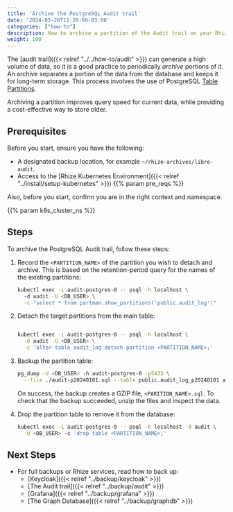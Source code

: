 ```yaml
---
title: 'Archive the PostgreSQL Audit trail'
date: '2024-03-26T11:20:56-03:00'
categories: ["how-to"]
description: How to archive a partition of the Audit trail on your Rhize deployment
weight: 100
---
```


The [audit trail]({{< relref "../../how-to/audit" >}}) can generate a high volume of data, so it is a good practice to periodically _archive_ portions of it.
An archive separates a portion of the data from the database and keeps it for long-term storage. This process involves the use of PostgreSQL [Table Partitions](https://www.postgresql.org/docs/current/ddl-partitioning.html).

Archiving a partition improves query speed for current data, while providing a cost-effective way to store older.


## Prerequisites

Before you start, ensure you have the following:

- A designated backup location, for example `~/rhize-archives/libre-audit`.
- Access to the [Rhize Kubernetes Environment]({{< relref "../install/setup-kubernetes" >}}) {{% param pre_reqs %}}

Also, before you start, confirm you are in the right context and namespace.

{{% param k8s_cluster_ns %}}

## Steps

To archive the PostgreSQL Audit trail, follow these steps:

1. Record the `<PARTITION_NAME>` of the partition you wish to detach and archive.
   This is based on the retention-period query for the names of the existing partitions:

   ```bash
   kubectl exec -i audit-postgres-0 -- psql -h localhost \ 
     -d audit -U <DB_USER> \
     -c "select * from partman.show_partitions('public.audit_log')"
   ```

1. Detach the target partitions from the main table:

    ```bash

    kubectl exec -i audit-postgres-0 -- psql -h localhost \
      -d audit -U <DB_USER> \
      -c 'alter table audit_log detach partition <PARTITION_NAME>;'

    ```

1. Backup the partition table:

    ```bash
    pg_dump -U <DB_USER> -h audit-postgres-0 -p5433 \
      --file ./audit-p20240101.sql --table public.audit_log_p20240101 audit
    ```

   On success, the backup creates a GZIP file, `<PARITION_NAME>.sql`.
   To check that the backup succeeded, unzip the files and inspect the data.

1. Drop the partition table to remove it from the database:

    ```bash
    kubectl exec -i audit-postgres-0 -- psql -h localhost -d audit \
      -U <DB_USER> -c 'drop table <PARTITION_NAME>;'
    ```

## Next Steps

- For full backups or Rhize services, read how to back up:
  - [Keycloak]({{< relref "../backup/keycloak" >}})
  - [The Audit trail]({{< relref "../backup/audit" >}})
  - [Grafana]({{< relref "../backup/grafana" >}})
  - [The Graph Database]({{< relref "../backup/graphdb" >}})
